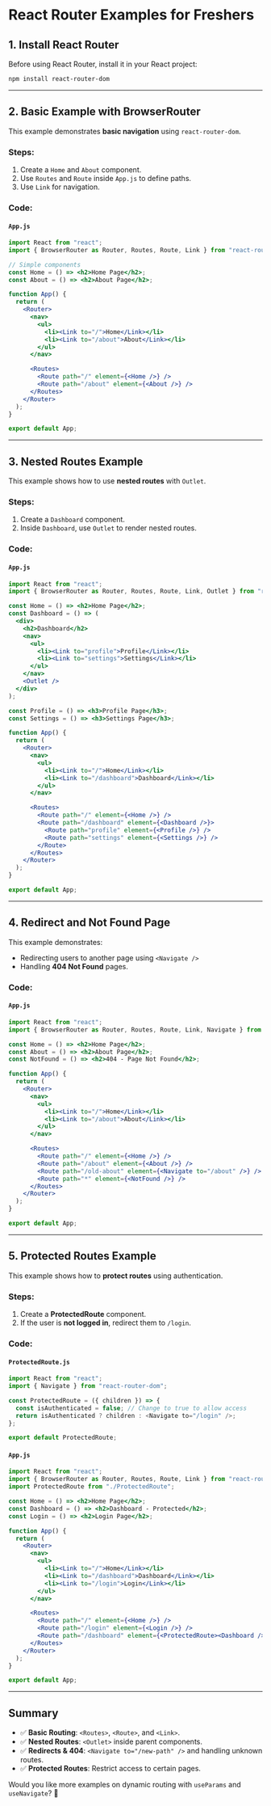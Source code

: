 # React Router Examples for Freshers

## 1. Install React Router
Before using React Router, install it in your React project:

```sh
npm install react-router-dom
```

---

## 2. Basic Example with BrowserRouter
This example demonstrates **basic navigation** using `react-router-dom`.

### Steps:
1. Create a `Home` and `About` component.
2. Use `Routes` and `Route` inside `App.js` to define paths.
3. Use `Link` for navigation.

### Code:
#### `App.js`
```jsx
import React from "react";
import { BrowserRouter as Router, Routes, Route, Link } from "react-router-dom";

// Simple components
const Home = () => <h2>Home Page</h2>;
const About = () => <h2>About Page</h2>;

function App() {
  return (
    <Router>
      <nav>
        <ul>
          <li><Link to="/">Home</Link></li>
          <li><Link to="/about">About</Link></li>
        </ul>
      </nav>

      <Routes>
        <Route path="/" element={<Home />} />
        <Route path="/about" element={<About />} />
      </Routes>
    </Router>
  );
}

export default App;
```

---

## 3. Nested Routes Example
This example shows how to use **nested routes** with `Outlet`.

### Steps:
1. Create a `Dashboard` component.
2. Inside `Dashboard`, use `Outlet` to render nested routes.

### Code:
#### `App.js`
```jsx
import React from "react";
import { BrowserRouter as Router, Routes, Route, Link, Outlet } from "react-router-dom";

const Home = () => <h2>Home Page</h2>;
const Dashboard = () => (
  <div>
    <h2>Dashboard</h2>
    <nav>
      <ul>
        <li><Link to="profile">Profile</Link></li>
        <li><Link to="settings">Settings</Link></li>
      </ul>
    </nav>
    <Outlet />
  </div>
);

const Profile = () => <h3>Profile Page</h3>;
const Settings = () => <h3>Settings Page</h3>;

function App() {
  return (
    <Router>
      <nav>
        <ul>
          <li><Link to="/">Home</Link></li>
          <li><Link to="/dashboard">Dashboard</Link></li>
        </ul>
      </nav>

      <Routes>
        <Route path="/" element={<Home />} />
        <Route path="/dashboard" element={<Dashboard />}>
          <Route path="profile" element={<Profile />} />
          <Route path="settings" element={<Settings />} />
        </Route>
      </Routes>
    </Router>
  );
}

export default App;
```

---

## 4. Redirect and Not Found Page
This example demonstrates:
- Redirecting users to another page using `<Navigate />`
- Handling **404 Not Found** pages.

### Code:
#### `App.js`
```jsx
import React from "react";
import { BrowserRouter as Router, Routes, Route, Link, Navigate } from "react-router-dom";

const Home = () => <h2>Home Page</h2>;
const About = () => <h2>About Page</h2>;
const NotFound = () => <h2>404 - Page Not Found</h2>;

function App() {
  return (
    <Router>
      <nav>
        <ul>
          <li><Link to="/">Home</Link></li>
          <li><Link to="/about">About</Link></li>
        </ul>
      </nav>

      <Routes>
        <Route path="/" element={<Home />} />
        <Route path="/about" element={<About />} />
        <Route path="/old-about" element={<Navigate to="/about" />} />
        <Route path="*" element={<NotFound />} />
      </Routes>
    </Router>
  );
}

export default App;
```

---

## 5. Protected Routes Example
This example shows how to **protect routes** using authentication.

### Steps:
1. Create a **ProtectedRoute** component.
2. If the user is **not logged in**, redirect them to `/login`.

### Code:
#### `ProtectedRoute.js`
```jsx
import React from "react";
import { Navigate } from "react-router-dom";

const ProtectedRoute = ({ children }) => {
  const isAuthenticated = false; // Change to true to allow access
  return isAuthenticated ? children : <Navigate to="/login" />;
};

export default ProtectedRoute;
```

#### `App.js`
```jsx
import React from "react";
import { BrowserRouter as Router, Routes, Route, Link } from "react-router-dom";
import ProtectedRoute from "./ProtectedRoute";

const Home = () => <h2>Home Page</h2>;
const Dashboard = () => <h2>Dashboard - Protected</h2>;
const Login = () => <h2>Login Page</h2>;

function App() {
  return (
    <Router>
      <nav>
        <ul>
          <li><Link to="/">Home</Link></li>
          <li><Link to="/dashboard">Dashboard</Link></li>
          <li><Link to="/login">Login</Link></li>
        </ul>
      </nav>

      <Routes>
        <Route path="/" element={<Home />} />
        <Route path="/login" element={<Login />} />
        <Route path="/dashboard" element={<ProtectedRoute><Dashboard /></ProtectedRoute>} />
      </Routes>
    </Router>
  );
}

export default App;
```

---

## Summary
- ✅ **Basic Routing**: `<Routes>`, `<Route>`, and `<Link>`.
- ✅ **Nested Routes**: `<Outlet>` inside parent components.
- ✅ **Redirects & 404**: `<Navigate to="/new-path" />` and handling unknown routes.
- ✅ **Protected Routes**: Restrict access to certain pages.

Would you like more examples on dynamic routing with `useParams` and `useNavigate`? 🚀
